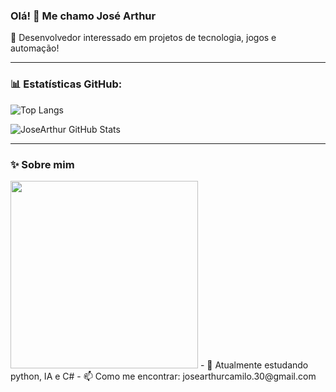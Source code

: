 ### Olá! 👋 Me chamo José Arthur

🎯 Desenvolvedor interessado em projetos de tecnologia, jogos e automação!

---

### 📊 Estatísticas GitHub:

![Top Langs](https://github-readme-stats.vercel.app/api/top-langs/?username=JoseArthurCamiloDosAnjos&layout=compact&langs_count=6&theme=tokyonight)

![JoseArthur GitHub Stats](https://github-readme-stats.vercel.app/api?username=JoseArthurCamiloDosAnjos&show_icons=true&theme=tokyonight)

---

### ✨ Sobre mim
<img src="https://discord.com/channels/726187588003692546/726187588515528815/1370416836507865128" width="300"/>
- 🔭 Atualmente estudando python, IA e C#
- 📫 Como me encontrar: josearthurcamilo.30@gmail.com
